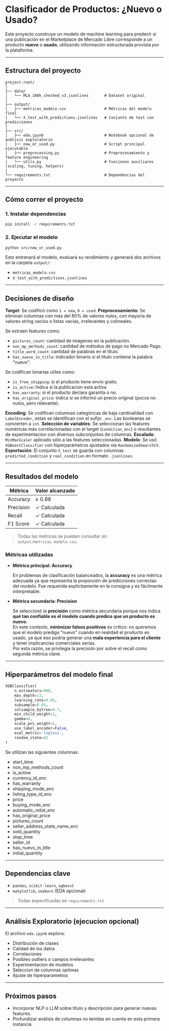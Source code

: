 
#  Clasificador de Productos: ¿Nuevo o Usado?

Este proyecto construye un modelo de machine learning para predecir si una publicación en el Marketplace de Mercado Libre corresponde a un producto **nuevo** o **usado**, utilizando información estructurada provista por la plataforma.

---

##  Estructura del proyecto

```
project-root/
│
├── data/
│   └── MLA_100k_checked_v3.jsonlines       # Dataset original
│
├── output/
│   ├── metricas_modelo.csv                 # Métricas del modelo final
│   └── X_test_with_predictions.jsonlines   # Conjunto de test con predicciones
│
├── src/
│   ├── eda.ipynb                           # Notebook opcional de análisis exploratorio
│   ├── new_or_used.py                      # Script principal ejecutable
│   ├── preprocessing.py                    # Preprocesamiento y feature engineering
│   └── utils.py                            # Funciones auxiliares (scaling, tuning, helpers)
│
└── requirements.txt                        # Dependencias del proyecto
```

---

##  Cómo correr el proyecto

### 1. Instalar dependencias

```bash
pip install -r requirements.txt
```

### 2. Ejecutar el modelo

```bash
python src/new_or_used.py
```

Esto entrenará el modelo, evaluará su rendimiento y generará dos archivos en la carpeta `output/`:

- `metricas_modelo.csv`
- `X_test_with_predictions.jsonlines`


---

##  Decisiones de diseño

**Target**: Se codificó como `1 = new`, `0 = used`.
**Preprocesamiento**: Se eliminan columnas con más del 80% de valores nulos, con mayoria de valores string vacios o listas vacias, irrelevantes y colineales.

Se extraen features como:
  - `pictures_count`: cantidad de imágenes en la publicación. 
  - `non_mp_methods_count`: cantidad de métodos de pago no Mercado Pago. 
  - `title_word_count`: cantidad de palabras en el título.
  - `has_nuevo_in_title`: indicador binario si el título contiene la palabra "nuevo". 

Se codifican binarias utiles como:
  - `is_free_shipping`: si el producto tiene envío gratis.
  - `is_active`: Indica si la publicacion esta activa
  - `has_warranty`: si el producto declara garantía o no.
  - `has_original_price`: indica si se informó un precio original (pocos no nulos, pero relevante).


**Encoding**: Se codifican columnas categóricas de baja cardinalidad con `LabelEncoder`, estas se identifican con el sufijo `_enc`. Las booleanas se convierten a `int`.
**Selección de variables**: Se seleccionan las features numéricas más correlacionadas con el target (`condition_enc`) o resultantes de experimentacion con diversos subconjuntos de columnas.
**Escalado**: `MinMaxScaler` aplicado sólo a las features seleccionadas.
**Modelo**: Se usó `XGBoostClassifier` con hiperparámetros ajustados vía `RandomizedSearchCV`.
**Exportación**: El conjunto `X_test` se guarda con columnas `predicted_condition` y `real_condition` en formato `.jsonlines`.

---

##  Resultados del modelo

| Métrica      | Valor alcanzado |
|--------------|------------------|
| Accuracy     | ≥ 0.88           |
| Precision    | ✓ Calculada      |
| Recall       | ✓ Calculada      |
| F1 Score     | ✓ Calculada      |

> Todas las métricas se pueden consultar en `output/metricas_modelo.csv`.

###  Métricas utilizadas

- **Métrica principal: Accuracy**  

  En problemas de clasificación balanceados, la **accuracy** es una métrica adecuada ya que representa la proporción de predicciones correctas del modelo. Fue requerida explícitamente en la consigna y es fácilmente interpretable.

- **Métrica secundaria: Precision**  

  Se seleccionó la **precisión** como métrica secundaria porque nos indica **qué tan confiable es el modelo cuando predice que un producto es nuevo**.  
  En este contexto, **minimizar falsos positivos** es crítico: no queremos que el modelo prediga "nuevo" cuando en realidad el producto es usado, ya que eso podría generar una **mala experiencia para el cliente** y tener implicancias comerciales serias.  
  Por esta razón, se privilegia la precisión por sobre el recall como segunda métrica clave.

---

##  Hiperparámetros del modelo final

```python
XGBClassifier(
    n_estimators=900,
    max_depth=12,
    learning_rate=0.05,
    subsample=0.85,
    colsample_bytree=0.7,
    min_child_weight=1,
    gamma=0,
    scale_pos_weight=1,
    use_label_encoder=False,
    eval_metric='logloss',
    random_state=42
)
```
Se utilizan las siguientes columnas:

- start_time
- non_mp_methods_count
- is_active
- currency_id_enc
- has_warranty
- shipping_mode_enc
- listing_type_id_enc
- price
- buying_mode_enc
- automatic_relist_enc
- has_original_price
- pictures_count
- seller_address_state_name_enc
- sold_quantity
- stop_time
- seller_id
- has_nuevo_in_title
- initial_quantity

---

##  Dependencias clave

- `pandas`, `scikit-learn`, `xgboost`
- `matplotlib`, `seaborn` (EDA opcional)

> Todas especificadas en `requirements.txt`

---

##  Análisis Exploratorio (ejecucion opcional)

El archivo `eda.ipynb` explora:
- Distribución de clases
- Calidad de los datos
- Correlaciones
- Posibles outliers o campos irrelevantes
- Experimentacion de modelos
- Seleccion de columnas optimas
- Ajuste de hiperparametros


---

## Próximos pasos

- Incorporar NLP o LLM sobre título y descripción para generar nuevas features.
- Profundizar análisis de columnas no tenidas en cuenta en esta primera instancia.




